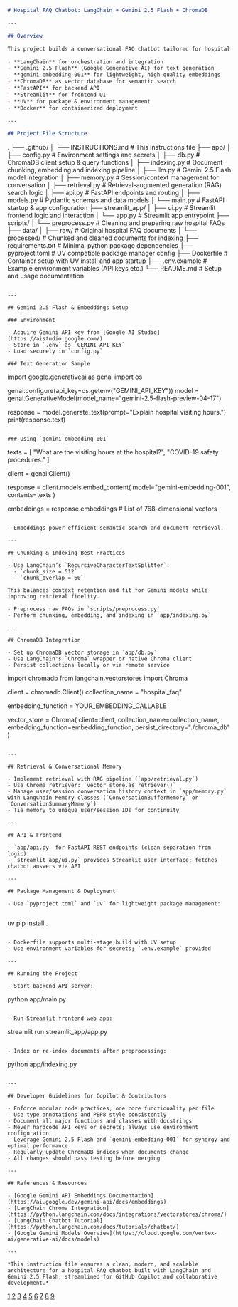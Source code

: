 ```markdown
# Hospital FAQ Chatbot: LangChain + Gemini 2.5 Flash + ChromaDB

---

## Overview

This project builds a conversational FAQ chatbot tailored for hospital use. Key technologies:

- **LangChain** for orchestration and integration
- **Gemini 2.5 Flash** (Google Generative AI) for text generation
- **gemini-embedding-001** for lightweight, high-quality embeddings
- **ChromaDB** as vector database for semantic search
- **FastAPI** for backend API
- **Streamlit** for frontend UI
- **UV** for package & environment management
- **Docker** for containerized deployment

---

## Project File Structure

```
.
├── .github/
│   └── INSTRUCTIONS.md        # This instructions file
├── app/
│   ├── config.py              # Environment settings and secrets
│   ├── db.py                  # ChromaDB client setup & query functions
│   ├── indexing.py            # Document chunking, embedding and indexing pipeline
│   ├── llm.py                 # Gemini 2.5 Flash model integration
│   ├── memory.py              # Session/context management for conversation
│   ├── retrieval.py           # Retrieval-augmented generation (RAG) search logic
│   ├── api.py                 # FastAPI endpoints and routing
│   ├── models.py              # Pydantic schemas and data models
│   └── main.py                # FastAPI startup & app configuration
├── streamlit_app/
│   ├── ui.py                  # Streamlit frontend logic and interaction
│   └── app.py                 # Streamlit app entrypoint
├── scripts/
│   └── preprocess.py          # Cleaning and preparing raw hospital FAQs
├── data/
│   ├── raw/                   # Original hospital FAQ documents
│   └── processed/             # Chunked and cleaned documents for indexing
├── requirements.txt           # Minimal python package dependencies
├── pyproject.toml             # UV compatible package manager config
├── Dockerfile                 # Container setup with UV install and app startup
├── .env.example               # Example environment variables (API keys etc.)
└── README.md                  # Setup and usage documentation
```

---

## Gemini 2.5 Flash & Embeddings Setup

### Environment

- Acquire Gemini API key from [Google AI Studio](https://aistudio.google.com/)
- Store in `.env` as `GEMINI_API_KEY`
- Load securely in `config.py`

### Text Generation Sample

```
import google.generativeai as genai
import os

genai.configure(api_key=os.getenv("GEMINI_API_KEY"))
model = genai.GenerativeModel(model_name="gemini-2.5-flash-preview-04-17")

response = model.generate_text(prompt="Explain hospital visiting hours.")
print(response.text)
```

### Using `gemini-embedding-001`

```
texts = [
    "What are the visiting hours at the hospital?",
    "COVID-19 safety procedures."
]

client = genai.Client()

response = client.models.embed_content(
    model="gemini-embedding-001",
    contents=texts
)

embeddings = response.embeddings  # List of 768-dimensional vectors
```

- Embeddings power efficient semantic search and document retrieval.

---

## Chunking & Indexing Best Practices

- Use LangChain’s `RecursiveCharacterTextSplitter`:
  - `chunk_size = 512`
  - `chunk_overlap = 60`

This balances context retention and fit for Gemini models while improving retrieval fidelity.

- Preprocess raw FAQs in `scripts/preprocess.py`
- Perform chunking, embedding, and indexing in `app/indexing.py`

---

## ChromaDB Integration

- Set up ChromaDB vector storage in `app/db.py`
- Use LangChain's `Chroma` wrapper or native Chroma client
- Persist collections locally or via remote service

```
import chromadb
from langchain.vectorstores import Chroma

client = chromadb.Client()
collection_name = "hospital_faq"

embedding_function = YOUR_EMBEDDING_CALLABLE

vector_store = Chroma(
    client=client,
    collection_name=collection_name,
    embedding_function=embedding_function,
    persist_directory="./chroma_db"
)
```

---

## Retrieval & Conversational Memory

- Implement retrieval with RAG pipeline (`app/retrieval.py`)
- Use Chroma retriever: `vector_store.as_retriever()`
- Manage user/session conversation history context in `app/memory.py` with LangChain Memory classes (`ConversationBufferMemory` or `ConversationSummaryMemory`)
- Tie memory to unique user/session IDs for continuity

---

## API & Frontend

- `app/api.py` for FastAPI REST endpoints (clean separation from logic)
- `streamlit_app/ui.py` provides Streamlit user interface; fetches chatbot answers via API

---

## Package Management & Deployment

- Use `pyproject.toml` and `uv` for lightweight package management:
  
  ```
  uv pip install .
  ```

- Dockerfile supports multi-stage build with UV setup
- Use environment variables for secrets; `.env.example` provided

---

## Running the Project

- Start backend API server:

  ```
  python app/main.py
  ```

- Run Streamlit frontend web app:

  ```
  streamlit run streamlit_app/app.py
  ```

- Index or re-index documents after preprocessing:

  ```
  python app/indexing.py
  ```

---

## Developer Guidelines for Copilot & Contributors

- Enforce modular code practices; one core functionality per file
- Use type annotations and PEP8 style consistently
- Document all major functions and classes with docstrings
- Never hardcode API keys or secrets; always use environment configuration
- Leverage Gemini 2.5 Flash and `gemini-embedding-001` for synergy and optimal performance
- Regularly update ChromaDB indices when documents change
- All changes should pass testing before merging

---

## References & Resources

- [Google Gemini API Embeddings Documentation](https://ai.google.dev/gemini-api/docs/embeddings)
- [LangChain Chroma Integration](https://python.langchain.com/docs/integrations/vectorstores/chroma/)
- [LangChain Chatbot Tutorial](https://python.langchain.com/docs/tutorials/chatbot/)
- [Google Gemini Models Overview](https://cloud.google.com/vertex-ai/generative-ai/docs/models)

---

*This instruction file ensures a clean, modern, and scalable architecture for a hospital FAQ chatbot built with LangChain and Gemini 2.5 Flash, streamlined for GitHub Copilot and collaborative development.*
```

[1](https://docs.github.com/copilot/customizing-copilot/adding-custom-instructions-for-github-copilot)
[2](https://www.freecodecamp.org/news/github-flavored-markdown-syntax-examples/)
[3](https://docs.github.com/en/get-started/writing-on-github/getting-started-with-writing-and-formatting-on-github/quickstart-for-writing-on-github)
[4](https://gist.github.com/allysonsilva/85fff14a22bbdf55485be947566cc09e)
[5](https://docs.github.com/github/writing-on-github/getting-started-with-writing-and-formatting-on-github/basic-writing-and-formatting-syntax)
[6](https://www.markdownguide.org/basic-syntax/)
[7](https://www.reddit.com/r/GithubCopilot/comments/1llss4p/this_is_my_generalinstructionsmd_file_to_use_with/)
[8](https://github.com/adam-p/markdown-here/wiki/markdown-cheatsheet)
[9](https://google.github.io/styleguide/docguide/style.html)